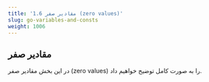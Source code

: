 ```yaml
---
title: '1.6 مقادیر صفر (zero values)'
slug: go-variables-and-consts
weight: 1006
---
```


## مقادیر صفر 
در این بخش مقادیر صفر (zero values) را به صورت کامل توضیح خواهیم داد.